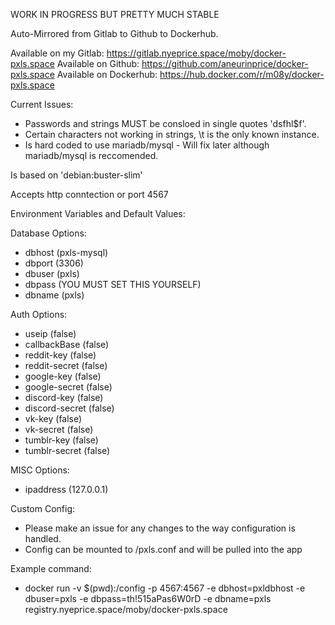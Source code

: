 WORK IN PROGRESS BUT PRETTY MUCH STABLE

Auto-Mirrored from Gitlab to Github to Dockerhub.

Available on my Gitlab: https://gitlab.nyeprice.space/moby/docker-pxls.space
Available on Github:    https://github.com/aneurinprice/docker-pxls.space
Available on Dockerhub: https://hub.docker.com/r/m08y/docker-pxls.space

Current Issues:
  - Passwords and strings MUST be consloed in single quotes 'dsfhl$f'.
  - Certain characters not working in strings, \t is the only known instance.
  - Is hard coded to use mariadb/mysql - Will fix later although mariadb/mysql is reccomended.

Is based on 'debian:buster-slim'

Accepts http conntection or port 4567

Environment Variables and Default Values:

Database Options:
  - dbhost 		(pxls-mysql)
  - dbport 		(3306)
  - dbuser 		(pxls)
  - dbpass 		(YOU MUST SET THIS YOURSELF)
  - dbname 		(pxls)

Auth Options:
  - useip 		(false)
  - callbackBase 	(false)
  - reddit-key 		(false)
  - reddit-secret 	(false)
  - google-key 		(false)
  - google-secret 	(false)  
  - discord-key 	(false)
  - discord-secret	(false)
  - vk-key		(false)
  - vk-secret		(false)
  - tumblr-key		(false)
  - tumblr-secret	(false)

MISC Options:
  - ipaddress 		(127.0.0.1)

Custom Config:
  - Please make an issue for any changes to the way configuration is handled.
  - Config can be mounted to /pxls.conf and will be pulled into the app  


Example command:
  - docker run -v $(pwd):/config -p 4567:4567 -e dbhost=pxldbhost -e dbuser=pxls -e dbpass=th!515aPas6W0rD -e dbname=pxls registry.nyeprice.space/moby/docker-pxls.space
 
